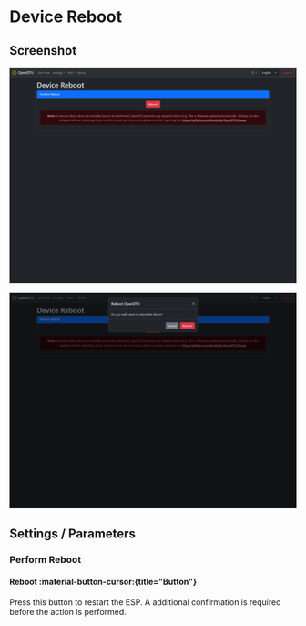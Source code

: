 # Device Reboot

## Screenshot

![Device Reboot](../../assets/images/screenshots/device_reboot.png)

![Device Reboot Confirm](../../assets/images/screenshots/device_reboot_confirm.png)

## Settings / Parameters

### Perform Reboot

#### Reboot :material-button-cursor:{title="Button"}

Press this button to restart the ESP. A additional confirmation is required before the action is performed.
